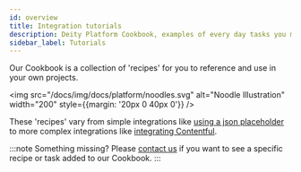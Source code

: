 ```yaml
---
id: overview
title: Integration tutorials
description: Deity Platform Cookbook, examples of every day tasks you might need to do when building your app.
sidebar_label: Tutorials
---
```


Our Cookbook is a collection of 'recipes' for you to reference and use in your own projects.

<img src="/docs/img/docs/platform/noodles.svg" alt="Noodle Illustration" width="200" style={{margin: '20px 0 40px 0'}} />

These 'recipes' vary from simple integrations like [using a json placeholder](./jsonplaceholder) to more complex integrations like [integrating Contentful](./contentful).


:::note Something missing?
Please [contact us](https://deity.com/contact) if you want to see a specific recipe or task added to our Cookbook.
:::
